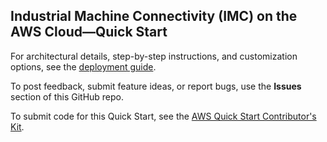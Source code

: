 ## Industrial Machine Connectivity (IMC) on the AWS Cloud—Quick Start

For architectural details, step-by-step instructions, and customization options, see the [deployment guide](https://fwd.aws/QPEw8?).

To post feedback, submit feature ideas, or report bugs, use the **Issues** section of this GitHub repo. 

To submit code for this Quick Start, see the [AWS Quick Start Contributor's Kit](https://aws-quickstart.github.io/).